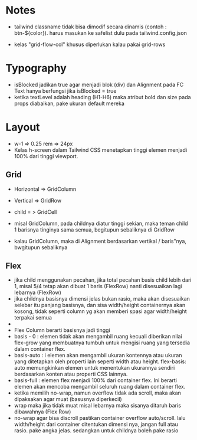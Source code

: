 # Notes

- tailwind classname tidak bisa dimodif secara dinamis (contoh : btn-${color}). harus masukan ke safelist dulu pada tailwind.config.json

- kelas "grid-flow-col" khusus diperlukan kalau pakai grid-rows

# Typography
- isBlocked jadikan true agar menjadi blok (div) dan  Alignment pada FC Text hanya berfungsi jika isBlocked = true 
- ketika textLevel adalah heading (H1-H6) maka atribut bold dan size pada props diabaikan, pake ukuran default mereka

# Layout
- w-1 => 0.25 rem => 24px
- Kelas h-screen dalam Tailwind CSS menetapkan tinggi elemen menjadi 100% dari tinggi viewport. 

## Grid 
- Horizontal => GridColumn
- Vertical => GridRow

- child = > GridCell
- misal GridColumn, pada childnya diatur tinggi sekian, maka teman child 1 barisnya tinginya sama semua, begitupun sebaliknya di GridRow
- kalau GridColumn, maka di Alignment berdasarkan vertikal / baris"nya, bwgitupun sebaliknya

## Flex
- jika child menggunakan pecahan, jika total pecahan basis child lebih dari 1, misal 5/4 tetap akan dibuat 1 baris (FlexRow) nanti disesuaikan lagi lebarnya (FlexRow)
- jika childnya basisnya dimensi jelas bukan rasio, maka akan disesuaikan selebar itu panjang basisnya, dan sisa width/height containernya akan kosong, tidak seperti column yg akan memberi spasi agar width/height terpakai semua
- 
- Flex Column berarti basisnya jadi tinggi
- basis - 0 :   elemen tidak akan mengambil ruang kecuali diberikan nilai flex-grow yang membuatnya tumbuh untuk mengisi ruang yang tersedia dalam container flex.
- basis-auto : i elemen akan mengambil ukuran kontennya atau ukuran yang ditetapkan oleh properti lain seperti width atau height. flex-basis: auto memungkinkan elemen untuk menentukan ukurannya sendiri berdasarkan konten atau properti CSS lainnya.
- basis-full : elemen flex menjadi 100% dari container flex. Ini berarti elemen akan mencoba mengambil seluruh ruang dalam container flex.
- ketika memilih no-wrap, namun overflow tidak ada scroll, maka akan dipaksakan agar muat (basusnya diperkecil)
- wrap maka jika tidak muat misal lebarnya maka sisanya ditaruh baris dibawahnya (Flex Row) 
- no-wrap agar bisa discroll pastikan container overflow auto/scroll. lalu width/height dari container ditentukan dimensi nya, jangan full atau rasio. pake angka jelas. sedangkan untuk childnya boleh pake rasio


